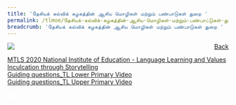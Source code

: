 ```yaml
---
title: 'தேசியக் கல்விக் கழகத்தின் ஆசிய மொழிகள் மற்றும் பண்பாடுகள் துறை '
permalink: /tlmoe/தேசியக்-கல்விக்-கழகத்தின்-ஆசிய-மொழிகள்-மற்றும்-பண்பாட்டுகள்-துறை/
breadcrumb: 'தேசியக் கல்விக் கழகத்தின் ஆசிய மொழிகள் மற்றும் பண்பாடுகள் துறை '
---
```

<!-- Global site tag (gtag.js) - Google Ads: 726049306 -->
<script async src="https://www.googletagmanager.com/gtag/js?id=AW-726049306"></script>
<script>
  window.dataLayer = window.dataLayer || [];
  function gtag(){dataLayer.push(arguments);}
  gtag('js', new Date());

  gtag('config', 'AW-726049306');
</script>
<a href="/gallery/தமிழ்மொழிக்-காட்சிக்கூடம்-e/community-partners2/" style="float:right;">Back</a>
 <img src="/images/NIE-TL.jpg"> <br/>

<a href="/tlmoe/TL-NIE-Storytelling-Language-Learning-and-Values-Inculcation.pdf" download>MTLS 2020 National Institute of Education  -  Language Learning and Values Inculcation through Storytelling</a><br/>
<a href="/tlmoe/Guiding questions_TL Lower Primary Video.pdf" download>Guiding questions_TL Lower Primary Video</a><br/>
<a href="/tlmoe/Guiding-questions_TL-Upper-primary-Video.pdf" target="_blank">Guiding questions_TL  Upper Primary Video</a><br/>

<div class="btntop"><a href="#top" style="text-decoration:none;"><span style="color:white"><b>Top</b></span></a></div>
